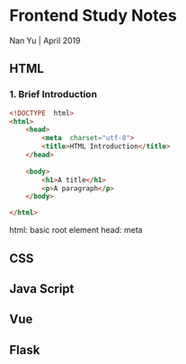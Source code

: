 # Frontend Study Notes  
Nan Yu | April 2019   
  
## HTML  
### 1. Brief Introduction
```html
<!DOCTYPE  html>  
<html>  
	<head> 
		<meta  charset="utf-8">  
		<title>HTML Introduction</title>  
	</head>
	  
	<body>  
		<h1>A title</h1>  
		<p>A paragraph</p>  
	</body>  

</html>
```
html: basic root element
head: meta

## CSS  
  
## Java Script  
  
## Vue  
  
## Flask
<!--stackedit_data:
eyJoaXN0b3J5IjpbLTE5NzQ3NDUwNTgsMTk0NzE2NTQyOF19
-->